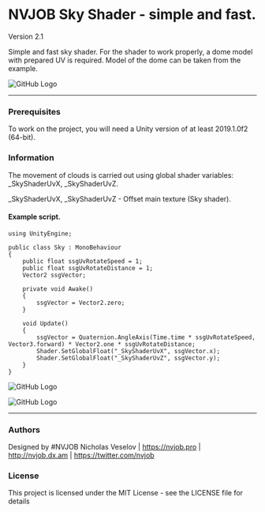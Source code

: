 # NVJOB Sky Shader - simple and fast.

Version 2.1

Simple and fast sky shader. For the shader to work properly, a dome model with prepared UV is required. Model of the dome can be taken from the example.

![GitHub Logo](https://lh3.googleusercontent.com/9rqrcitu-xxI-fDvsGkD-ZV0Re8nWvIdt9eRyhvSGccTbCMEYQlzfsj2V14DDVJlX6XYVuRNTTSw6Pse3Bse-vG9_Y3lvKDjUXU5QYuvx8Dp3pms7kC_2aqXGRSKGwXsT6QPReXgFnE-EW0OZ5_gZiHOkvBnoXhYSANzJSVcrPbtrSU3LiI2co7WaIyFbyilEhzjennF9cIT_Z8hfuKQnIGACCz0qjEMLve2tmMiLLr4meuYQaHb4kaM5vsmsEkNa83b8RFAoseQhDFyPDCtJ7zooV4lw9nZhEXK3LpvTsfXT1iO6BgEL1Rvk1IpyldzFogfvPMCI023XFVjlLtkQg7q5HiJInB2Oghgck4qtqmkJrP7YA4VZ5VF499eg05zE-lxSE6TaRVoJLj0Lqp9MY6aanXFsZY2beLlRAv6mwhXpnZ6yx1zSuNRXx81HQNxHL2O_DyI_qb34mbqbWkxOjxdWpwZM1_LrBzpxjvTP-RyB4r6OjrtUQ5PPX5EYK5PFRoKbVAO7x5jR9zKBedKdF0XRwAyWqek9_J3u8TKxEg6E1e2RtSU29fZ0hBByQAQe16tIaXb5l-q3owuR51oJ_8QM1EfAb-GaOU7RklHNW-weK8jrQmceRk63OYgiMXy0lYxtRkrze2DuTK1NabhckVI6rtNZjDLs03tivAImXx--IGb5oSFYJxmTuJPuE-cGeyIDhIjXjmR_Z-GrgvL7FZ-=w1637-h919-no)

------------------------------------

### Prerequisites

To work on the project, you will need a Unity version of at least 2019.1.0f2 (64-bit).

### Information

The movement of clouds is carried out using global shader variables: _SkyShaderUvX, _SkyShaderUvZ.

_SkyShaderUvX, _SkyShaderUvZ - Offset main texture (Sky shader).

#### Example script.

```
using UnityEngine;

public class Sky : MonoBehaviour
{
    public float ssgUvRotateSpeed = 1;
    public float ssgUvRotateDistance = 1;
    Vector2 ssgVector;

    private void Awake()
    {
        ssgVector = Vector2.zero;        
    }

    void Update()
    {
        ssgVector = Quaternion.AngleAxis(Time.time * ssgUvRotateSpeed, Vector3.forward) * Vector2.one * ssgUvRotateDistance;
        Shader.SetGlobalFloat("_SkyShaderUvX", ssgVector.x);
        Shader.SetGlobalFloat("_SkyShaderUvZ", ssgVector.y);
    }
}
```

![GitHub Logo](https://lh3.googleusercontent.com/I5OHqQjTd10XAz7p0rk_LyiG40BG2lQR0vqpEn8V9vk6R9Gp0blkm0LBqyYi4ipA4sRwukbE1PzRapcFiE-s-3PPpzog8zvSwJC64hD0-y-60yr7W-gKrhLYSnnhs6xepiWC4E7GPoBmy26IBBzy5izt8u2EO5GtYepHDDKrD1W5mGF1vZdscWDYDl775Aorat2KdZuK-QIudoX-hCqBKOYykt1e00C0bEt1BnEbwv7L2pO-4qu9htfaEIGW9ewtMS6rp-2yrg8JO3WVaR4QKVIbyr8GDp9wpl0a0wcnEscW9_1kDm9LgnqxNY3rrme_vi_xcSvY2AUZ7Ogp5xgV_LO9RJPdamgwbh2bHelh038-YDtYTV8u3ztGRiSWAJbsDcHRlpO1M2HiRY7axo_SabdrRaTtjtqJ4SWVrStjWjb4dRhl3QsM5ii9NqXwv4wt_IphPd2HgYYBafSFCIda2oXurO2zh42Id2SdsvqDrWpo76lu3cuvhziGmpCcWUJrSoFX6V2jSmSOY5Ln_J6ZRivMdzCWzSz9I5Y9p40kGu-_0cL-qzCgMEqGAuw27GvtnMlTaDL0JWSwLn-sMHAcxIjWmWgr6Cprr5_wS-rw4O4Esdu7RmEDtUj_in0iaUUr7cnC6wWIzDzpX5ksgr01GpatlNxWCV3_2Do22umVnMP9w001U50v2FtF6MkOlCAQl3H48pqIeNqBQ8Kja639Mdr2=w424-h551-no)

![GitHub Logo](https://lh3.googleusercontent.com/kOMPRm--t1Nkh9qYb22aMk28Q_xFqP1-7kG7lWCPtisVZJbSaCAUel9mdLqb2i8uecVeZBQX0KjrHTUe0lWcUVZhHb8JQTYaHk1sKzjo9tpA0qhqKSFXyEs9QOECrYIBo6m9oICQkfTrcPiEb3gGVldskaHnl-kVkDn7R4lmJiGB5Z-1aXuPNkuv_5El1WbTGwBOvP6W3Z5Olt1gK96-cF0SJanlLGTWJeaRDBepXUPqgbmu3ZRFnygL_9zV7QN1OWVkC7eQOgRtIvrungrpFM6Anv6DpQqzJFNx6cZG14rBw0_HasRm8r39TBUlJe8fLyQLB60diSOpjhXyqU0AxP5_qA1wgIew8JTmNPSjHU4uDuv00-enRYf9JF6OowOVjsuNQbG4gTMKxWT_ddOl1xbJwvQYchgADpmT6ZG9CvzNB4qpZqHbKMYZ7RWgZ_EN_ZjuDiB8q4SnErB-sitiICxPELZAw5dmSMVY9-p1cMLuYziN7kdWiRNiZU35mljaDhwVQ2djpo728-UOtgLINrNArqWXf6LEz45eu5z5VsIoUbN0Q7wgyH2bDz0HFw6QTwdysAnHRIalIzKGepf4uWhosKYsT8PZ8gzwwdqtZAbkZeCmk_qFIsd9YPR_fECFPoCFKR95U5WbCkiHMUvc2IQGSa0SvsGvXXCdLF5hXDs2PpVNGFC5bj-P8ItaCKdwQbB_BU2kK1YPTYTPh44kFD5F=w399-h195-no)

------------------------------------

### Authors
Designed by #NVJOB Nicholas Veselov | https://nvjob.pro | http://nvjob.dx.am | https://twitter.com/nvjob

### License
This project is licensed under the MIT License - see the LICENSE file for details
